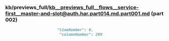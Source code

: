### kb/previews_full/kb__previews_full__flows__service-first__master-and-slot@auth.har.part014.md.part001.md (part 002)

```md
                       "lineNumber": 0,
                        "columnNumber": 209
             
```

```
